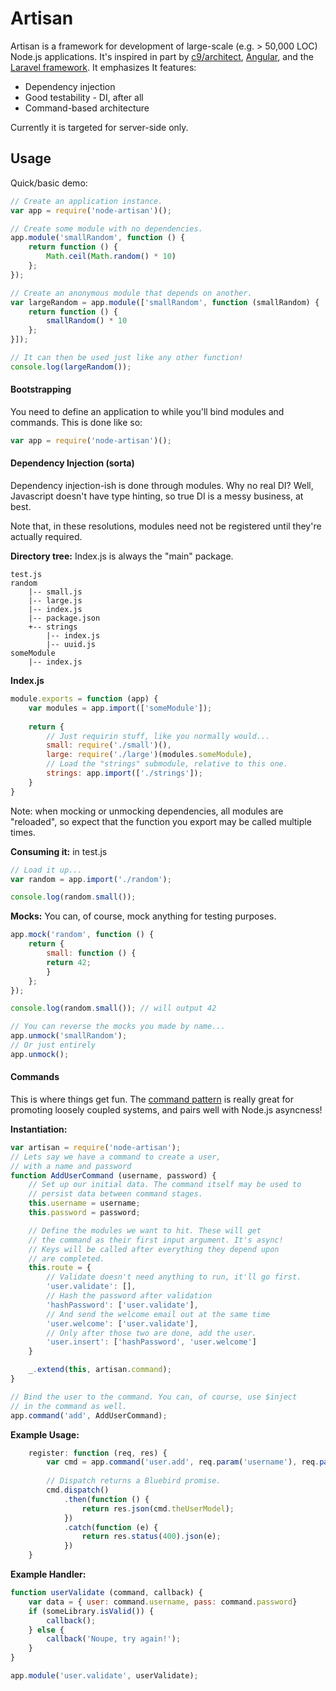 # Artisan

Artisan is a framework for development of large-scale (e.g. > 50,000 LOC) Node.js applications. It's inspired in part by [c9/architect](https://github.com/c9/architect), [Angular](https://github.com/angular/angular.js), and the [Laravel framework](https://github.com/laravel/framework/). It emphasizes It features:

 * Dependency injection
 * Good testability - DI, after all
 * Command-based architecture

Currently it is targeted for server-side only.

## Usage

Quick/basic demo:

```js
// Create an application instance.
var app = require('node-artisan')();

// Create some module with no dependencies.
app.module('smallRandom', function () {
    return function () {
        Math.ceil(Math.random() * 10)
    };
});

// Create an anonymous module that depends on another.
var largeRandom = app.module(['smallRandom', function (smallRandom) {
    return function () {
        smallRandom() * 10
    };
}]);

// It can then be used just like any other function!
console.log(largeRandom());
```

#### Bootstrapping

You need to define an application to while you'll bind modules and commands. This is done like so:

```js
var app = require('node-artisan')();
```

#### Dependency Injection (sorta)

Dependency injection-ish is done through modules. Why no real DI? Well, Javascript doesn't have type hinting, so true DI is a messy business, at best.

Note that, in these resolutions, modules need not be registered until they're actually required.

**Directory tree:** Index.js is always the "main" package.

```
test.js
random
    |-- small.js
    |-- large.js
    |-- index.js
    |-- package.json
    +-- strings
        |-- index.js
        |-- uuid.js
someModule
    |-- index.js
```

**Index.js**

```js
module.exports = function (app) {
    var modules = app.import(['someModule']);
    
    return {
        // Just requirin stuff, like you normally would...
        small: require('./small')(),
        large: require('./large')(modules.someModule),
        // Load the "strings" submodule, relative to this one.
        strings: app.import(['./strings']);
    }
}
```

Note: when mocking or unmocking dependencies, all modules are "reloaded", so expect that the function you export may be called multiple times.

**Consuming it:** in test.js

```js
// Load it up...
var random = app.import('./random');

console.log(random.small());
```

**Mocks:** You can, of course, mock anything for testing purposes.

```js
app.mock('random', function () {
    return {
        small: function () {
        return 42;
        }
    };
});

console.log(random.small()); // will output 42

// You can reverse the mocks you made by name...
app.unmock('smallRandom'); 
// Or just entirely
app.unmock();
```

#### Commands

This is where things get fun. The [command pattern](http://en.wikipedia.org/wiki/Command_pattern) is really great for promoting loosely coupled systems, and pairs well with Node.js asyncness!

**Instantiation:**

```js
var artisan = require('node-artisan');
// Lets say we have a command to create a user,
// with a name and password
function AddUserCommand (username, password) {
    // Set up our initial data. The command itself may be used to
    // persist data between command stages.
    this.username = username;
    this.password = password;

    // Define the modules we want to hit. These will get
    // the command as their first input argument. It's async!
    // Keys will be called after everything they depend upon
    // are completed.
    this.route = {
        // Validate doesn't need anything to run, it'll go first.
        'user.validate': [], 
        // Hash the password after validation
        'hashPassword': ['user.validate'], 
        // And send the welcome email out at the same time
        'user.welcome': ['user.validate'], 
        // Only after those two are done, add the user.
        'user.insert': ['hashPassword', 'user.welcome']
    }

    _.extend(this, artisan.command);
}

// Bind the user to the command. You can, of course, use $inject
// in the command as well.
app.command('add', AddUserCommand);
```

**Example Usage:**

```js
    register: function (req, res) {
        var cmd = app.command('user.add', req.param('username'), req.param('password'));
        
        // Dispatch returns a Bluebird promise.
        cmd.dispatch()
            .then(function () {
                return res.json(cmd.theUserModel);
            })
            .catch(function (e) {
                return res.status(400).json(e);
            })
    }
```

**Example Handler:**

```js
function userValidate (command, callback) {
    var data = { user: command.username, pass: command.password}
    if (someLibrary.isValid()) {
        callback();
    } else {
        callback('Noupe, try again!');
    }
}

app.module('user.validate', userValidate);

```
